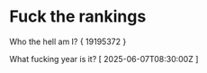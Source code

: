 # Fuck the rankings

Who the hell am I?
{ 19195372 }

What fucking year is it?
[ 2025-06-07T08:30:00Z ]

